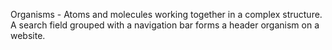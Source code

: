 Organisms - Atoms and molecules working together in a complex structure. A search field grouped with a navigation bar forms a header organism on a website.